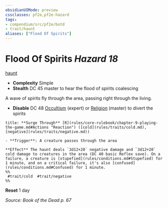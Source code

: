 ```yaml
---
obsidianUIMode: preview
cssclasses: pf2e,pf2e-hazard
tags:
- compendium/src/pf2e/botd
- trait/haunt
aliases: ["Flood Of Spirits"]
---
```

# Flood Of Spirits *Hazard 18*  
[haunt](rules/traits/haunt.md "Haunt Hazard Trait")  

- **Complexity** Simple
- **Stealth** DC 45 master to hear the flood of spirits coalescing  

A wave of spirits fly through the area, passing right through the living.

- **Disable** DC 48 [Occultism](compendium/skills.md#Occultism) (expert) or [Religion](compendium/skills.md#Religion) (master) to divert the spirits  

```ad-embed-ability
title: **Surge Through** [R](rules/core-rulebook/chapter-9-playing-the-game.md#Actions "Reaction") ([cold](rules/traits/cold.md), [negative](rules/traits/negative.md))

- **Trigger**: A creature passes through the area

**Effect** The haunt deals `3d12+20` negative damage and `3d12+20` cold damage to creatures in the area (DC 40 basic Reflex save). On a failure, a creature is [stupefied](rules/conditions.md#Stupefied) for 1 minute, and on a critical failure, it's also [confused](rules/conditions.md#Confused) for 1 minute.  
%%
 #trait/cold  #trait/negative 
%%
```

**Reset** 1 day  

*Source: Book of the Dead p. 67*